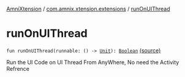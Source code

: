 [AmniXtension](../index.md) / [com.amnix.xtension.extensions](index.md) / [runOnUIThread](./run-on-u-i-thread.md)

# runOnUIThread

`fun runOnUIThread(runnable: () -> `[`Unit`](https://kotlinlang.org/api/latest/jvm/stdlib/kotlin/-unit/index.html)`): `[`Boolean`](https://kotlinlang.org/api/latest/jvm/stdlib/kotlin/-boolean/index.html) [(source)](https://github.com/AmniX/AmniXTension/tree/master/AmniXtension/src/main/java/com/amnix/xtension/extensions/GlobalExtensions.kt#L205)

Run the UI Code on UI Thread From AnyWhere, No need the Activity Refrence

